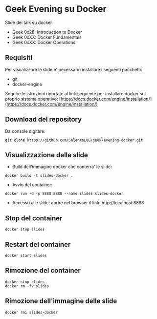 # Geek Evening su Docker

Slide dei talk su docker
* Geek 0x28: Introduction to Docker
* Geek 0xXX: Docker Fundamentals
* Geek 0xXX: Docker Operations

## Requisiti

Per visualizzare le slide e' necessario installare i seguenti pacchetti:

* git
* docker-engine

Seguire le istruzioni riportate al link seguente per installare docker sul proprio
sistema operativo: [https://docs.docker.com/engine/installation/](https://docs.docker.com/engine/installation/)

## Download del repository

Da console digitare:

```
git clone https://github.com/SalentoLUG/geek-evening-docker.git
```

## Visualizzazione delle slide

* Build dell'immagine docker che conterra' le slide:

```
docker build -t slides-docker .
```

* Avvio del container:

```
docker run -d -p 8888:8888 --name slides slides-docker
```

* Accesso alle slide: aprire nel browser il link: http://localhost:8888

## Stop del container

```
docker stop slides
```

## Restart del container

```
docker start slides
```

## Rimozione del container

```
docker stop slides
docker rm -fv slides
```

## Rimozione dell'immagine delle slide

```
docker rmi slides-docker
```
